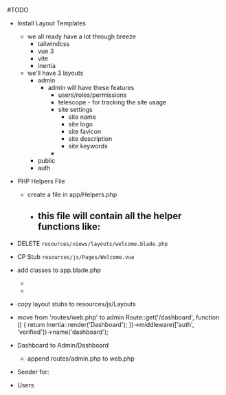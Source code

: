 #TODO

 
- Install Layout Templates
  - we all ready have a lot through breeze
    - tailwindcss
    - vue 3
    - vite
    - inertia
  - we'll have 3 layouts
    - admin
      - admin will have these features
        - users/roles/permissions
        - telescope - for tracking the site usage
        - site settings
          - site name
          - site logo
          - site favicon
          - site description
          - site keywords
        -   
    - public
    - auth
    
- PHP Helpers File
  - create a file in app/Helpers.php
    - this file will contain all the helper functions like:
      - 


- DELETE `resources/views/layouts/welcome.blade.php`
- CP Stub `resources/js/Pages/Welcome.vue`

- add classes to app.blade.php     
  - <html class="h-full bg-white"> 
  - <body class="h-full">

- copy layout stubs to resources/js/Layouts


- move from 'routes/web.php' to admin
        Route::get('/dashboard', function () {
            return Inertia::render('Dashboard');
        })->middleware(['auth', 'verified'])->name('dashboard');

- Dashboard to Admin/Dashboard
  - append routes/admin.php to web.php

- Seeder for:
 - Users





